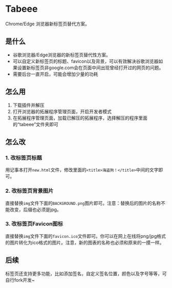 # Tabeee

Chrome/Edge 浏览器新标签页替代方案。

## 是什么

- 谷歌浏览器/Edge浏览器的新标签页替代性方案。
- 可以自定义新标签页的标题、favicon以及背景，可以有效解决谷歌浏览器如果设置新标签页非google.com会在页面中间出现曾经打开过的网页的问题。
- 需要后台一直开启，可能会增加少量的功耗

## 怎么用

1. 下载插件并解压
2. 打开浏览器的拓展程序管理页面，开启开发者模式
3. 在拓展程序管理页面，加载已解压的拓展程序，选择解压的程序里面的“tabeee”文件夹即可

## 怎么改

### 1. 改标签页标题

用记事本打开`new.html`文件，修改里面的`<title>海盗狗！</title>`中间的文字即可。

### 2. 改标签页背景图片

直接替换`img`文件下面的`BACKGROUND.png`图片即可。注意：替换后的图片的名称不能改变，后缀也必须是jpg。

### 3. 改标签页Favicon图标

直接替换`img`文件下面的`favicon.ico`文件即可。你可以在网上在线将png/jpg格式的图片转化为ico格式的图片。注意，新的图表的名称也必须和原来的一摸一样。

## 后续

标签页还支持更多功能，比如添加签名，自定义签名位置，颜色以及字号等等，可自行fork开发~